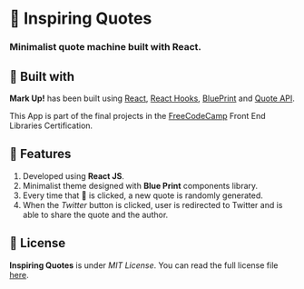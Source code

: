 # 📜 Inspiring Quotes
### Minimalist quote machine built with React.

## 🔨 Built with
__Mark Up!__ has been built using [React](), [React Hooks](), [BluePrint](https://blueprintjs.com/) and [Quote API](https://forum.freecodecamp.org/t/free-api-inspirational-quotes-json-with-code-examples/311373).

This App is part of the final projects in the [FreeCodeCamp](https://www.freecodecamp.org/learn/front-end-libraries/front-end-libraries-projects/build-a-random-quote-machine) Front End Libraries Certification.

## 🌟 Features
1. Developed using __React JS__.
1. Minimalist theme designed with __Blue Print__ components library.
1. Every time that 🔄 is clicked, a new quote is randomly generated.
1. When the _Twitter_ button is clicked, user is redirected to Twitter and is able to share the quote and the author. 

## 📝 License
__Inspiring Quotes__ is under _MIT License_. You can read the full license file [here](LICENSE).
